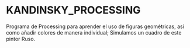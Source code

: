 # KANDINSKY_PROCESSING
Programa de Processing para aprender el uso de figuras geométricas, así como añadir colores de manera individual; Simulamos un cuadro de este pintor Ruso.
